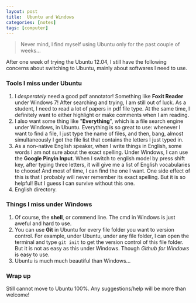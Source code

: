```yaml
---
layout: post
title:  Ubuntu and Windows
categories: [notes]
tags: [computer]
---
```

>Never mind, I find myself using Ubuntu only for the past couple of weeks...

After one week of trying the Ubuntu 12.04, I still have the following concerns about switching to Ubuntu, mainly about softwares I need to use.

### Tools I miss under Ubuntu  

1. I *desperately* need a good pdf annotator! Something like **Foxit Reader** under Windows 7! After searching and trying, I am still out of luck. As a student, I need to read a lot of papers in pdf file type. At the same time, I definitely want to either highlight or make comments when I am reading.
2. I also want some thing like "**Everything**", which is a file search engine under Windows, in Ubuntu. Everything is so great to use: whenever I want to find a file, I just type the name of files, and then, bang, almost simultaneously I got the file list that contains the letters I just typed in.
3. As a non-native English speaker, when I write things in English, some words I am not sure about the exact spelling. Under Windows, I can use the **Google Pinyin Input**. When I switch to english model by press shift key, after typing three letters, it will give me a list of English vocabularies to choose! And most of time, I can find the one I want. One side effect of this is that I probably will never remember its exact spelling. But it is so helpful! But I guess I can survive without this one.
4. English directory. 

### Things I miss under Windows

1. Of course, the **shell**, or commend line. The cmd in Windows is just aweful and hard to use. 
2. You can use **Git** in Ubuntu for every file folder you want to version control. For example, under Ubuntu, under any file folder, I can open the terminal and type `git init` to get the version control of this file folder. But it is not as easy as this under Windows. Though *Github for Windows* is easy to use.
3. Ubuntu is much much beautiful than Windows...

### Wrap up
Still cannot move to Ubuntu 100%. Any suggestions/help will be more than welcome!

